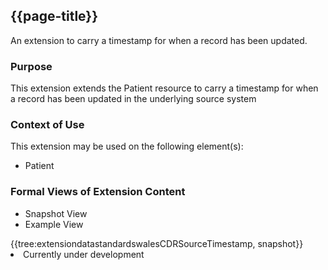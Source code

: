 <div class="warning"><span class="ImplementWarn"></span></div>

## {{page-title}}
An extension to carry a timestamp for when a record has been updated.

### Purpose
This extension extends the Patient resource to carry a timestamp for when a record has been updated in the underlying source system

### Context of Use
This extension may be used on the following element(s):
* Patient

### Formal Views of Extension Content
<div class="tab-wrap">
  <ul class="tab-head">
    <li class="tablink tab-active" onclick="openCity(this,'tabsnap')" data-target="tabsnap">
      Snapshot View
    </li>
    <li class="tablink" onclick="openCity(this,'tabeg')" data-target="tabeg">
      Example View
    </li>
  </ul>
  <div class="tab-main">
    <div id="tabsnap" class="tabcontent active">      
      {{tree:extensiondatastandardswalesCDRSourceTimestamp, snapshot}}
    </div>
    <div id="tabeg" class="tabcontent">
      <list>
         <li>Currently under development</li>
      </list>
    </div>
  </div>
</div>
